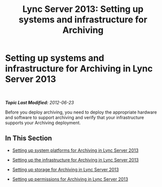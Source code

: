 ﻿---
title: 'Lync Server 2013: Setting up systems and infrastructure for Archiving'
TOCTitle: Setting up systems and infrastructure for Archiving
ms:assetid: 34bc0414-bd20-436d-bfb8-e47a280d34ac
ms:mtpsurl: https://technet.microsoft.com/en-us/library/JJ204795(v=OCS.15)
ms:contentKeyID: 48183797
ms.date: 07/23/2014
mtps_version: v=OCS.15
---

<div data-xmlns="http://www.w3.org/1999/xhtml">

<div class="topic" data-xmlns="http://www.w3.org/1999/xhtml" data-msxsl="urn:schemas-microsoft-com:xslt" data-cs="http://msdn.microsoft.com/en-us/">

<div data-asp="http://msdn2.microsoft.com/asp">

# Setting up systems and infrastructure for Archiving in Lync Server 2013

</div>

<div id="mainSection">

<div id="mainBody">

<span> </span>

_**Topic Last Modified:** 2012-06-23_

Before you deploy archiving, you need to deploy the appropriate hardware and software to support archiving and verify that your infrastructure supports your Archiving deployment.

<div>

## In This Section

  - [Setting up system platforms for Archiving in Lync Server 2013](lync-server-2013-setting-up-system-platforms-for-archiving.md)

  - [Setting up the infrastructure for Archiving in Lync Server 2013](lync-server-2013-setting-up-the-infrastructure-for-archiving.md)

  - [Setting up storage for Archiving in Lync Server 2013](lync-server-2013-setting-up-storage-for-archiving.md)

  - [Setting up permissions for Archiving in Lync Server 2013](lync-server-2013-setting-up-permissions-for-archiving.md)

</div>

</div>

<span> </span>

</div>

</div>

</div>

